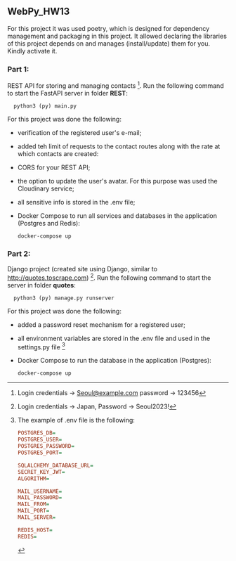 ##  WebPy_HW13

For this project it was used poetry, which is designed for dependency management and packaging in this project. It 
allowed declaring the libraries of this project depends on and manages (install/update) them for you. Kindly activate it. 

### Part 1:
REST API for storing and managing contacts [^1]. Run the following command to start the FastAPI server in folder **REST**:

      python3 (py) main.py

For this project was done the following:
- verification of the registered user's e-mail;
- added teh limit of requests to the contact routes along with the rate at which contacts are created:
- CORS for your REST API;
- the option to update the user's avatar. For this purpose was used the Cloudinary service;
- all sensitive info is stored in the .env file;
- Docker Compose to run all services and databases in the application (Postgres and Redis):

      docker-compose up


### Part 2:
Django project (created site using Django, similar to http://quotes.toscrape.com) [^2]. Run the following command to start the server in folder **quotes**:

      python3 (py) manage.py runserver

For this project was done the following:
- added a password reset mechanism for a registered user; 
- all environment variables are stored in the .env file and used in the settings.py file [^3]
- Docker Compose to run the database in the application (Postgres):

      docker-compose up

[^1]: Login credentials -> Seoul@example.com
      password -> 123456

[^2]: Login credentials -> Japan, 
      Password -> Seoul2023!

[^3]: The example of .env file is the following: 
    ```ini 
    POSTGRES_DB=
    POSTGRES_USER=
    POSTGRES_PASSWORD=
    POSTGRES_PORT=
    
    SQLALCHEMY_DATABASE_URL=
    SECRET_KEY_JWT=
    ALGORITHM=
    
    MAIL_USERNAME=
    MAIL_PASSWORD=
    MAIL_FROM=
    MAIL_PORT=
    MAIL_SERVER=
    
    REDIS_HOST=
    REDIS=